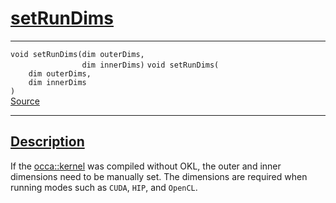 
<h1 id="set-run-dims">
 <a href="#/api/kernel/setRunDims" class="anchor">
   <span>setRunDims</span>
  </a>
</h1>

<div class="signature">

<hr>

  <div class="definition-container">
    <div class="definition">
      <code class="desktop-only"><span class="token keyword">void</span> setRunDims(<span class="token keyword">dim</span> outerDims,
                <span class="token keyword">dim</span> innerDims)</code>
      <code class="mobile-only"><span class="token keyword">void</span> setRunDims(
    <span class="token keyword">dim</span> outerDims,
    <span class="token keyword">dim</span> innerDims
)</code>
      <div class="flex-spacing"></div>
      <a href="https://github.com/libocca/occa/blob/6d155d0c/include/occa/core/kernel.hpp#L237" target="_blank">Source</a>
    </div>
    
  </div>

  <hr>
</div>


<h2 id="description">
 <a href="#/api/kernel/setRunDims?id=description" class="anchor">
   <span>Description</span>
  </a>
</h2>

If the [occa::kernel](/api/kernel/) was compiled without OKL, the outer and inner dimensions
need to be manually set.
The dimensions are required when running modes such as `CUDA`, `HIP`, and `OpenCL`.
